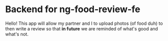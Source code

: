 # Backend for ng-food-review-fe
Hello! This app will allow my partner and I to upload photos (of food duh) to then write a review so that **__in future__** we are reminded of what's good and what's not.
